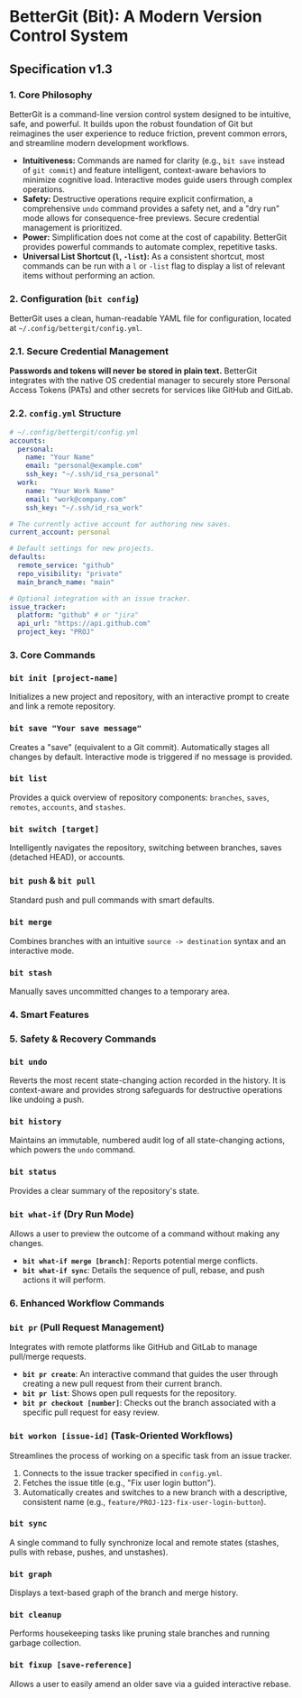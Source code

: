 # BetterGit (Bit): A Modern Version Control System

## Specification v1.3

### 1. Core Philosophy

BetterGit is a command-line version control system designed to be intuitive, safe, and powerful. It builds upon the robust foundation of Git but reimagines the user experience to reduce friction, prevent common errors, and streamline modern development workflows.

- **Intuitiveness:** Commands are named for clarity (e.g., `bit save` instead of `git commit`) and feature intelligent, context-aware behaviors to minimize cognitive load. Interactive modes guide users through complex operations.
- **Safety:** Destructive operations require explicit confirmation, a comprehensive `undo` command provides a safety net, and a "dry run" mode allows for consequence-free previews. Secure credential management is prioritized.
- **Power:** Simplification does not come at the cost of capability. BetterGit provides powerful commands to automate complex, repetitive tasks.
- **Universal List Shortcut (`l`, `-list`):** As a consistent shortcut, most commands can be run with a `l` or `-list` flag to display a list of relevant items without performing an action.

### 2. Configuration (`bit config`)

BetterGit uses a clean, human-readable YAML file for configuration, located at `~/.config/bettergit/config.yml`.

### 2.1. Secure Credential Management

**Passwords and tokens will never be stored in plain text.** BetterGit integrates with the native OS credential manager to securely store Personal Access Tokens (PATs) and other secrets for services like GitHub and GitLab.

### 2.2. `config.yml` Structure

```yaml
# ~/.config/bettergit/config.yml
accounts:
  personal:
    name: "Your Name"
    email: "personal@example.com"
    ssh_key: "~/.ssh/id_rsa_personal"
  work:
    name: "Your Work Name"
    email: "work@company.com"
    ssh_key: "~/.ssh/id_rsa_work"

# The currently active account for authoring new saves.
current_account: personal

# Default settings for new projects.
defaults:
  remote_service: "github"
  repo_visibility: "private"
  main_branch_name: "main"

# Optional integration with an issue tracker.
issue_tracker:
  platform: "github" # or "jira"
  api_url: "https://api.github.com"
  project_key: "PROJ"

```

### 3. Core Commands

### `bit init [project-name]`

Initializes a new project and repository, with an interactive prompt to create and link a remote repository.

### `bit save "Your save message"`

Creates a "save" (equivalent to a Git commit). Automatically stages all changes by default. Interactive mode is triggered if no message is provided.

### `bit list`

Provides a quick overview of repository components: `branches`, `saves`, `remotes`, `accounts`, and `stashes`.

### `bit switch [target]`

Intelligently navigates the repository, switching between branches, saves (detached HEAD), or accounts.

### `bit push` & `bit pull`

Standard push and pull commands with smart defaults.

### `bit merge`

Combines branches with an intuitive `source -> destination` syntax and an interactive mode.

### `bit stash`

Manually saves uncommitted changes to a temporary area.

### 4. Smart Features

### 5. Safety & Recovery Commands

### `bit undo`

Reverts the most recent state-changing action recorded in the history. It is context-aware and provides strong safeguards for destructive operations like undoing a push.

### `bit history`

Maintains an immutable, numbered audit log of all state-changing actions, which powers the `undo` command.

### `bit status`

Provides a clear summary of the repository's state.

### `bit what-if` (Dry Run Mode)

Allows a user to preview the outcome of a command without making any changes.

- **`bit what-if merge [branch]`**: Reports potential merge conflicts.
- **`bit what-if sync`**: Details the sequence of pull, rebase, and push actions it will perform.

### 6. Enhanced Workflow Commands

### `bit pr` (Pull Request Management)

Integrates with remote platforms like GitHub and GitLab to manage pull/merge requests.

- **`bit pr create`**: An interactive command that guides the user through creating a new pull request from their current branch.
- **`bit pr list`**: Shows open pull requests for the repository.
- **`bit pr checkout [number]`**: Checks out the branch associated with a specific pull request for easy review.

### `bit workon [issue-id]` (Task-Oriented Workflows)

Streamlines the process of working on a specific task from an issue tracker.

1. Connects to the issue tracker specified in `config.yml`.
2. Fetches the issue title (e.g., "Fix user login button").
3. Automatically creates and switches to a new branch with a descriptive, consistent name (e.g., `feature/PROJ-123-fix-user-login-button`).

### `bit sync`

A single command to fully synchronize local and remote states (stashes, pulls with rebase, pushes, and unstashes).

### `bit graph`

Displays a text-based graph of the branch and merge history.

### `bit cleanup`

Performs housekeeping tasks like pruning stale branches and running garbage collection.

### `bit fixup [save-reference]`

Allows a user to easily amend an older save via a guided interactive rebase.